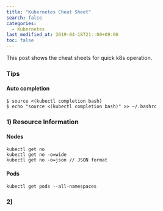 ```yaml
---
title: "Kubernetes Cheat Sheet"
search: false
categories:
  - Kubernetes
last_modified_at: 2019-04-18T21::00+09:00
toc: false
---
```


This post shows the cheat sheets for quick k8s operation.

### Tips
#### Auto completion
```console
$ source <(kubectl completion bash)
$ echo "source <(kubectl completion bash)" >> ~/.bashrc
```

### 1) Resource Information
#### Nodes
```console
kubectl get no
kubectl get no -o=wide
kubectl get no -o=json // JSON format
```
#### Pods
```console
kubectl get pods --all-namespaces
```
### 2)
